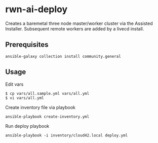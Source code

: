 # rwn-ai-deploy

Creates a baremetal three node master/worker cluster via the Assisted Installer. Subsequent remote workers are added by a livecd install.

## Prerequisites

```console
ansible-galaxy collection install community.general
```

## Usage

Edit vars

```console
$ cp vars/all.sample.yml vars/all.yml
$ vi vars/all.yml
```

Create inventory file via playbook

```console
ansible-playbook create-inventory.yml
```

Run deploy playbook

```console
ansible-playbook -i inventory/cloud42.local deploy.yml
```
